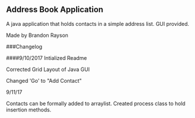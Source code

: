 ## Address Book Application


A java application that holds contacts in a simple address list. GUI provided.

Made by Brandon Rayson

###Changelog

####9/10/2017
Intialized Readme

Corrected Grid Layout of Java GUI

Changed 'Go' to "Add Contact"

9/11/17

Contacts can be formally added to arraylist. Created process class to hold insertion methods.
